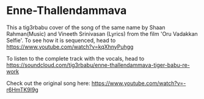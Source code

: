 # Enne-Thallendammava

This a tig3rbabu cover of the song of the same name by Shaan Rahman(Music) and Vineeth Srinivasan (Lyrics) from the film 'Oru Vadakkan Selfie'. To see how it is sequenced, head to https://www.youtube.com/watch?v=kqXhnyPuhgg

To listen to the complete track with the vocals, head to https://soundcloud.com/tig3rbabu/enne-thallendammava-tiger-babu-re-work

Check out the original song here: 
https://www.youtube.com/watch?v=-r6HmTK9l9g
